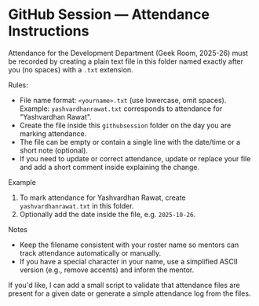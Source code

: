 
# GitHub Session — Attendance Instructions

Attendance for the Development Department (Geek Room, 2025-26) must be recorded by creating a plain text file in this folder named exactly after you (no spaces) with a `.txt` extension.

Rules:

- File name format: `<yourname>.txt` (use lowercase, omit spaces). Example: `yashvardhanrawat.txt` corresponds to attendance for "Yashvardhan Rawat".
- Create the file inside this `githubsession` folder on the day you are marking attendance.
- The file can be empty or contain a single line with the date/time or a short note (optional).
- If you need to update or correct attendance, update or replace your file and add a short comment inside explaining the change.

Example

1. To mark attendance for Yashvardhan Rawat, create `yashvardhanrawat.txt` in this folder.
2. Optionally add the date inside the file, e.g. `2025-10-26`.

Notes

- Keep the filename consistent with your roster name so mentors can track attendance automatically or manually.
- If you have a special character in your name, use a simplified ASCII version (e.g., remove accents) and inform the mentor.

If you'd like, I can add a small script to validate that attendance files are present for a given date or generate a simple attendance log from the files.
